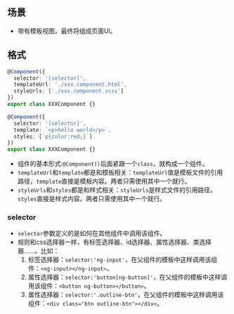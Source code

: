 ## 场景
- 带有模板视图，最终将组成页面UI。
## 格式
```ts
@Component({
  selector: '[selector]',
  templateUrl: './xxx.component.html',
  styleUrls: ['./xxx.component.scss']
})
export class XXXComponent {}

@Component({
  selector: '[selector]',
  template: `<p>hello world</p>`,
  styles: [`p{color:red;}`]
})
export class XXXComponent {}
```
- 组件的基本形式:`@Component()`后面紧跟一个`class`，就构成一个组件。
- `templateUrl`和`template`都是和模板相关：`templateUrl`值是模板文件的引用路径，`template`直接是模板内容。两者只需使用其中一个就行。
- `styleUrls`和`styles`都是和样式相关：`styleUrls`是样式文件的引用路径，`styles`直接是样式内容。两者只需使用其中一个就行。

### selector
- `selector`参数定义的是如何在其他组件中调用该组件。
- 规则和css选择器一样，有标签选择器、id选择器、属性选择器、类选择器......。比如：
  1. 标签选择器：`selector:'ng-input'`，在父组件的模板中这样调用该组件：`<ng-input></ng-input>`。
  2. 属性选择器：`selector:'button[ng-button]'`，在父组件的模板中这样调用该组件：`<button ng-button></button>`。
  3. 属性选择器：`selector:'.outline-btn'`，在父组件的模板中这样调用该组件：`<div class="btn outline-btn"></div>`。
